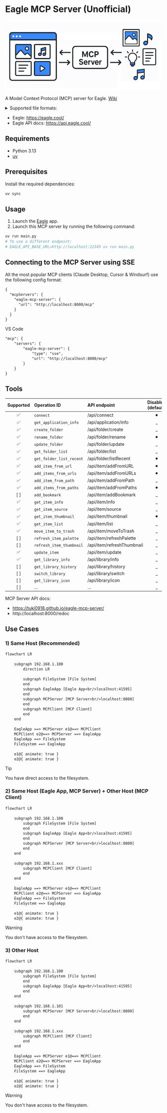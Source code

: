 # Eagle MCP Server (Unofficial)

![](.github/docs/cover.png)

A Model Context Protocol (MCP) server for Eagle. [Wiki](https://github.com/tuki0918/eagle-mcp-server/wiki)

<details>

<summary>Supported file formats:</summary>

- `JPG` / `JPEG`
- `PNG`
- `PDF`
- `SVG`
- `MP4`
- `MP3`
- `FBX`
- `OBJ`
- `EPS`
- `TIF` / `TIFF`
- `WebP`
- `BMP`
- `ICO`
- `RAW`
- etc

</details>

- Eagle: https://eagle.cool/<br />
- Eagle API docs: https://api.eagle.cool/<br />

## Requirements

- Python 3.13
- [uv](https://docs.astral.sh/uv/)

## Prerequisites

Install the required dependencies:

```bash
uv sync
```

## Usage

1. Launch the [Eagle](https://eagle.cool/) app.
2. Launch this MCP server by running the following command:

```bash
uv run main.py
# To use a different endpoint:
# EAGLE_API_BASE_URL=http://localhost:12345 uv run main.py
```


## Connecting to the MCP Server using SSE

All the most popular MCP clients (Claude Desktop, Cursor & Windsurf) use the following config format:

```
{
  "mcpServers": {
    "eagle-mcp-server": {
      "url": "http://localhost:8000/mcp"
    }
  }
}
```

VS Code

```
"mcp": {
    "servers": {
        "eagle-mcp-server": {
            "type": "sse",
            "url": "http://localhost:8000/mcp"
        }
    }
}
```

## Tools

| Supported | Operation ID             | API endpoint               | Disabled (default) | Category    |
|:----:|:-------------------------|:---------------------------|:----:|:------------|
| ✅ | `connect`                | /api/connect               | ⚫︎ | MCP         |
| ✅ | `get_application_info`   | /api/application/info      | _ | Application |
| ✅ | `create_folder`          | /api/folder/create         | _ | Folder      |
| ✅ | `rename_folder`          | /api/folder/rename         | ⚫︎ | Folder      |
| ✅ | `update_folder`          | /api/folder/update         | _ | Folder      |
| ✅ | `get_folder_list`        | /api/folder/list           | _ | Folder      |
| ✅ | `get_folder_list_recent` | /api/folder/listRecent     | ⚫︎ | Folder      |
| ✅ | `add_item_from_url`      | /api/item/addFromURL       | ⚫︎ | Item        |
| ✅ | `add_items_from_urls`    | /api/item/addFromURLs      | ⚫︎ | Item        |
| ✅ | `add_item_from_path`     | /api/item/addFromPath      | _ | Item        |
| ✅ | `add_items_from_paths`   | /api/item/addFromPaths     | ⚫︎ | Item        |
| [ ] | `add_bookmark`           | /api/item/addBookmark      | _ | Item        |
| ✅ | `get_item_info`          | /api/item/info             | _ | Item        |
| ✅ | `get_item_source`        | /api/item/source           | _ | Item        |
| ✅ | `get_item_thumbnail`     | /api/item/thumbnail        | ⚫︎ | Item        |
| ✅ | `get_item_list`          | /api/item/list             | _ | Item        |
| ✅ | `move_item_to_trash`     | /api/item/moveToTrash      | _ | Item        |
| [ ] | `refresh_item_palette`   | /api/item/refreshPalette   | _ | Item        |
| [ ] | `refresh_item_thumbnail` | /api/item/refreshThumbnail | _ | Item        |
| ✅ | `update_item`            | /api/item/update           | _ | Item        |
| ✅ | `get_library_info`       | /api/library/info          | _ | Library     |
| [ ] | `get_library_history`    | /api/library/history       | _ | Library     |
| [ ] | `switch_library`         | /api/library/switch        | _ | Library     |
| [ ] | `get_library_icon`       | /api/library/icon          | _ | Library     |
| [ ] | ...                      | ...                        | _ | ...         |

MCP Server API docs: 
- https://tuki0918.github.io/eagle-mcp-server/
- http://localhost:8000/redoc

## Use Cases

### 1) Same Host (Recommended)

```mermaid
flowchart LR

    subgraph 192.168.1.100
        direction LR
        
        subgraph FileSystem [File System]
        end
        subgraph EagleApp [Eagle App<br/>localhost:41595]
        end
        subgraph MCPServer [MCP Server<br/>localhost:8000]
        end
        subgraph MCPClient [MCP Client]
        end
    end

    EagleApp ==> MCPServer e1@==> MCPClient
    MCPClient e2@==> MCPServer ==> EagleApp
    EagleApp ==> FileSystem
    FileSystem ==> EagleApp

    e1@{ animate: true }
    e2@{ animate: true }
```

> [!TIP]
> You have direct access to the filesystem.

### 2) Same Host (Eagle App, MCP Server) + Other Host (MCP Client)

```mermaid
flowchart LR
  
    subgraph 192.168.1.100
        subgraph FileSystem [File System]
        end
        subgraph EagleApp [Eagle App<br/>localhost:41595]
        end
        subgraph MCPServer [MCP Server<br/>localhost:8000]
        end
    end

    subgraph 192.168.1.xxx
        subgraph MCPClient [MCP Client]
        end
    end

    EagleApp ==> MCPServer e1@==> MCPClient
    MCPClient e2@==> MCPServer ==> EagleApp
    EagleApp ==> FileSystem
    FileSystem ==> EagleApp

    e1@{ animate: true }
    e2@{ animate: true }
```

> [!WARNING]
> You don't have access to the filesystem.

### 3) Other Host

```mermaid
flowchart LR

    subgraph 192.168.1.100
        subgraph FileSystem [File System]
        end
        subgraph EagleApp [Eagle App<br/>localhost:41595]
        end
    end

    subgraph 192.168.1.101
        subgraph MCPServer [MCP Server<br/>localhost:8000]
        end
    end

    subgraph 192.168.1.xxx
        subgraph MCPClient [MCP Client]
        end
    end

    EagleApp ==> MCPServer e1@==> MCPClient
    MCPClient e2@==> MCPServer ==> EagleApp
    EagleApp ==> FileSystem
    FileSystem ==> EagleApp

    e1@{ animate: true }
    e2@{ animate: true }
```

> [!WARNING]
> You don't have access to the filesystem.

